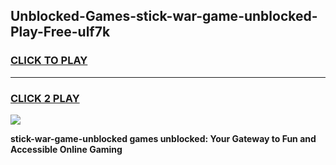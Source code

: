
## Unblocked-Games-stick-war-game-unblocked-Play-Free-ulf7k
<h3>
<a href="https://premium76.site?title=stick-war-game-unblocked&ref=15A">CLICK TO PLAY</a></h3>
<hr>

<h3>
<a href="https://premium76.site?title=stick-war-game-unblocked&ref=15A">CLICK 2 PLAY</a>
  
</h3>

<a href="https://premium76.site?title=stick-war-game-unblocked&ref=15A"><img src="https://clearcache.store/games.png"></a>


**stick-war-game-unblocked games unblocked: Your Gateway to Fun and Accessible Online Gaming**

